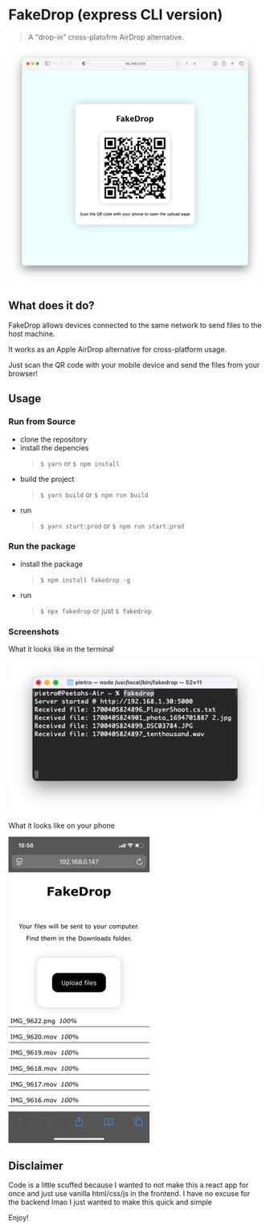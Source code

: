# FakeDrop (express CLI version)

> A "drop-in" cross-platofrm AirDrop alternative.

![Screenshot Page](./.github/screenshots/index.png)

## What does it do?

FakeDrop allows devices connected to the same network to send files to the host machine.

It works as an Apple AirDrop alternative for cross-platform usage.

Just scan the QR code with your mobile device and send the files from your browser!

## Usage

### Run from Source

- clone the repository
- install the depencies
  > `$ yarn` or `$ npm install`
- build the project
  > `$ yarn build` or `$ npm run build`
- run
  > `$ yarn start:prod` or `$ npm run start:prod`

### Run the package

- install the package
  > `$ npm install fakedrop -g`
- run
  > `$ npx fakedrop` or just `$ fakedrop`

### Screenshots

What it looks like in the terminal

![Screenshot Terminal](./.github/screenshots/terminal.png)

What it looks like on your phone

![Screenshot Phone](./.github/screenshots/phonesmall.png)

## Disclaimer

Code is a little scuffed because I wanted to not make this a react app for once and just use vanilla html/css/js in the frontend.
I have no excuse for the backend lmao I just wanted to make this quick and simple

Enjoy!
